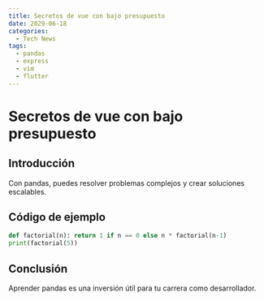```yaml
---
title: Secretos de vue con bajo presupuesto
date: 2029-06-18
categories:
  - Tech News
tags:
  - pandas
  - express
  - vim
  - flutter
---
```


# Secretos de vue con bajo presupuesto

## Introducción

Con pandas, puedes resolver problemas complejos y crear soluciones escalables.

## Código de ejemplo

```python
def factorial(n): return 1 if n == 0 else n * factorial(n-1)
print(factorial(5))
```

## Conclusión

Aprender pandas es una inversión útil para tu carrera como desarrollador.
